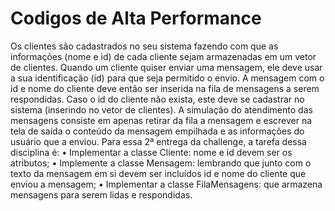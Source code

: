# Codigos de Alta Performance
 Os clientes são cadastrados no seu sistema fazendo com que as informações (nome e id) de cada cliente sejam armazenadas em um vetor de clientes. Quando um cliente quiser enviar uma mensagem, ele deve usar a sua identificação (id) para que seja permitido o envio. A mensagem com o id e nome do cliente deve então ser inserida na fila de mensagens a serem respondidas. Caso o id do cliente não exista, este deve se cadastrar no sistema (inserindo no vetor de clientes). A simulação do atendimento das mensagens consiste em apenas retirar da fila a mensagem e escrever na tela de saída o conteúdo da mensagem empilhada e as informações do usuário que a enviou. Para essa 2ª entrega da challenge, a tarefa dessa disciplina é: • Implementar a classe Cliente: nome e id devem ser os atributos; • Implemente a classe Mensagem: lembrando que junto com o texto da mensagem em si devem ser incluídos id e nome do cliente que enviou a mensagem; • Implementar a classe FilaMensagens: que armazena mensagens para serem lidas e respondidas.
